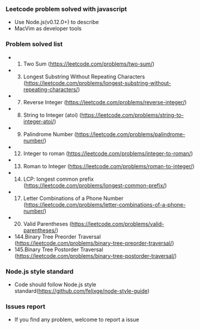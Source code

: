 ### Leetcode problem solved with javascript

* Use Node.js(v0.12.0+) to describe 
* MacVim as developer tools

### Problem solved list

* 1.  Two Sum (https://leetcode.com/problems/two-sum/)
* 3.  Longest Substring Without Repeating Characters (https://leetcode.com/problems/longest-substring-without-repeating-characters/)
* 7.  Reverse Integer (https://leetcode.com/problems/reverse-integer/)
* 8.  String to Integer (atoi) (https://leetcode.com/problems/string-to-integer-atoi/) 
* 9.  Palindrome Number (https://leetcode.com/problems/palindrome-number/)
* 12. Integer to roman (https://leetcode.com/problems/integer-to-roman/)
* 13. Roman to Integer (https://leetcode.com/problems/roman-to-integer/)
* 14. LCP: longest common prefix (https://leetcode.com/problems/longest-common-prefix/)
* 17. Letter Combinations of a Phone Number (https://leetcode.com/problems/letter-combinations-of-a-phone-number/)
* 20. Valid Parentheses (https://leetcode.com/problems/valid-parentheses/)
* 144.Binary Tree Preorder Traversal (https://leetcode.com/problems/binary-tree-preorder-traversal/)
* 145.Binary Tree Postorder Traversal (https://leetcode.com/problems/binary-tree-postorder-traversal/)

### Node.js style standard

* Code should follow Node.js style standard(https://github.com/felixge/node-style-guide)

### Issues report

* If you find any problem, welcome to report a issue
